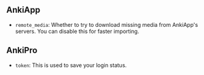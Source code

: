 ## AnkiApp

-   `remote_media`: Whether to try to download missing media from AnkiApp's servers. You can disable this for faster importing.

## AnkiPro

-   `token`: This is used to save your login status.
